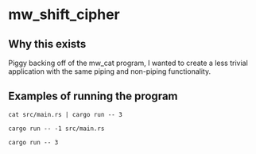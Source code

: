 # mw_shift_cipher
## Why this exists
Piggy backing off of the mw_cat program, I wanted to create a less trivial application with the same piping and non-piping functionality.

## Examples of running the program
```
cat src/main.rs | cargo run -- 3
```

```
cargo run -- -1 src/main.rs 
```

```
cargo run -- 3
```